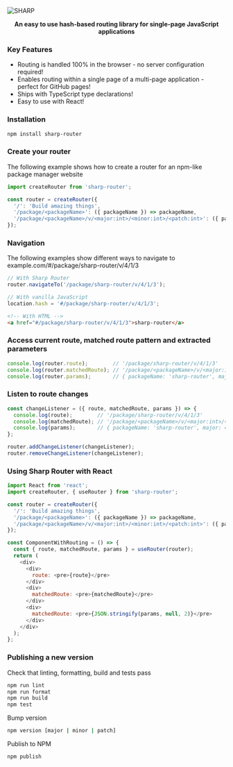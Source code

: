 ![SHARP](https://user-images.githubusercontent.com/25663729/97790020-76c41000-1bc5-11eb-8bb2-84c3a97ab24a.png)

<div align=center><b>An easy to use hash-based routing library for single-page JavaScript applications</b></div>

### Key Features

- Routing is handled 100% in the browser - no server configuration required!
- Enables routing within a single page of a multi-page application - perfect for GitHub pages!
- Ships with TypeScript type declarations!
- Easy to use with React!

### Installation

```bash
npm install sharp-router
```

### Create your router

The following example shows how to create a router for an npm-like package manager website

```javascript
import createRouter from 'sharp-router';

const router = createRouter({
  '/': 'Build amazing things',
  '/package/<packageName>': ({ packageName }) => packageName,
  '/package/<packageName>/v/<major:int>/<minor:int>/<patch:int>': ({ packageName }) => packageName,
});
```

### Navigation

The following examples show different ways to navigate to example.com/#/package/sharp-router/v/4/1/3

```javascript
// With Sharp Router
router.navigateTo('/package/sharp-router/v/4/1/3');
```

```javascript
// With vanilla JavaScript
location.hash = '#/package/sharp-router/v/4/1/3';
```

```html
<!-- With HTML -->
<a href="#/package/sharp-router/v/4/1/3">sharp-router</a>
```

### Access current route, matched route pattern and extracted parameters

```javascript
console.log(router.route);        // '/package/sharp-router/v/4/1/3'
console.log(router.matchedRoute); // '/package/<packageName>/v/<major:int>/<minor:int>/<patch:int>'
console.log(router.params);       // { packageName: 'sharp-router', major: 4, minor: 1, patch: 3 }
```

### Listen to route changes

```javascript
const changeListener = ({ route, matchedRoute, params }) => {
  console.log(route);        // '/package/sharp-router/v/4/1/3'
  console.log(matchedRoute); // '/package/<packageName>/v/<major:int>/<minor:int>/<patch:int>'
  console.log(params);       // { packageName: 'sharp-router', major: 4, minor: 1, patch: 3 }
};

router.addChangeListener(changeListener);
router.removeChangeListener(changeListener);
```

### Using Sharp Router with React

```javascript
import React from 'react';
import createRouter, { useRouter } from 'sharp-router';

const router = createRouter({
  '/': 'Build amazing things',
  '/package/<packageName>': ({ packageName }) => packageName,
  '/package/<packageName>/v/<major:int>/<minor:int>/<patch:int>': ({ packageName }) => packageName,
});

const ComponentWithRouting = () => {
  const { route, matchedRoute, params } = useRouter(router);
  return (
    <div>
      <div>
        route: <pre>{route}</pre>
      </div>
      <div>
        matchedRoute: <pre>{matchedRoute}</pre>
      </div>
      <div>
        matchedRoute: <pre>{JSON.stringify(params, null, 2)}</pre>
      </div>
    </div>
  );
};
```

### Publishing a new version

Check that linting, formatting, build and tests pass

```bash
npm run lint
npm run format
npm run build
npm test
```

Bump version

```bash
npm version [major | minor | patch]
```

Publish to NPM

```bash
npm publish
```
